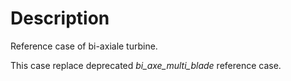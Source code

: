 # Description

Reference case of bi-axiale turbine.

This case replace deprecated *bi_axe_multi_blade* reference case. 


